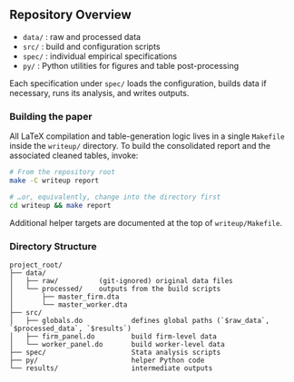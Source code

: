 ## Repository Overview

- `data/`           : raw and processed data
- `src/`            : build and configuration scripts
- `spec/`           : individual empirical specifications
- `py/`             : Python utilities for figures and table post-processing

Each specification under `spec/` loads the configuration, builds data if necessary, runs its analysis, and writes outputs.

### Building the paper

All LaTeX compilation and table-generation logic lives in a single `Makefile`
inside the `writeup/` directory.  To build the consolidated report and the
associated cleaned tables, invoke:

```bash
# From the repository root
make -C writeup report

# …or, equivalently, change into the directory first
cd writeup && make report
```

Additional helper targets are documented at the top of `writeup/Makefile`.

### Directory Structure

```
project_root/
├── data/
│   ├── raw/          (git-ignored) original data files
│   └── processed/    outputs from the build scripts
│       ├── master_firm.dta
│       └── master_worker.dta
├── src/
│   ├── globals.do            defines global paths (`$raw_data`, `$processed_data`, `$results`)
│   ├── firm_panel.do         build firm-level data
│   └── worker_panel.do       build worker-level data
├── spec/                     Stata analysis scripts
├── py/                       helper Python code
└── results/                  intermediate outputs
```
